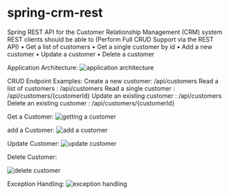 # spring-crm-rest
Spring REST API for the  Customer Relationship Management (CRM) system
REST clients should be able to (Perform Full CRUD Support via the REST API) 
• Get a list of customers 
• Get a single customer by id 
• Add a new customer 
• Update a customer 
• Delete a customer

Application Architecture:
![application architecture](https://user-images.githubusercontent.com/40679311/44940843-d05ff400-ad48-11e8-8e97-9695b83fa569.JPG)

CRUD Endpoint Examples:
Create a new customer:  /api/customers 
Read a list of customers : /api/customers
Read a single customer : /api/customers/{customerId}
Update an existing customer : /api/customers
Delete an existing customer : /api/customers/{customerId}

Get a Customer:
![getting a customer](https://user-images.githubusercontent.com/40679311/44940860-20d75180-ad49-11e8-8927-15a704fe01fe.JPG)


add a Customer:
![add a customer](https://user-images.githubusercontent.com/40679311/44940865-364c7b80-ad49-11e8-8921-4fdf2e31d8e0.JPG)

Update Customer:
![update customer](https://user-images.githubusercontent.com/40679311/44941163-08693600-ad4d-11e8-8425-078624c10d04.JPG)

Delete Customer:

![delete customer](https://user-images.githubusercontent.com/40679311/44941176-65fd8280-ad4d-11e8-86ed-7ce9706069f3.JPG)

Exception Handling:
![exception handling](https://user-images.githubusercontent.com/40679311/44940871-46645b00-ad49-11e8-9aaa-a511625bd2ea.JPG)





